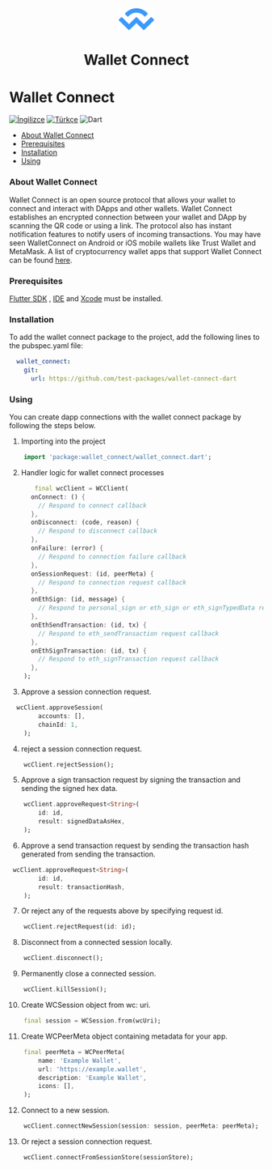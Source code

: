 <div align="center">
<img src="https://github.com/Orange-Wallet/orangewallet-utils/raw/master/assets/images/walletconnect.png" alt="Wallet Connect Logo" width="70"/>
<h1>Wallet Connect</h1>
</div>


# Wallet Connect

[![İngilizce](https://img.shields.io/badge/Dil-Ingilizce-blue?style=for-the-badge)](README.md)    [![Türkçe](https://img.shields.io/badge/Dil-Turkce-red?style=for-the-badge)](README-TR.md)  ![Dart](https://img.shields.io/badge/dart-%230175C2.svg?style=for-the-badge&logo=dart&logoColor=white)

* [About Wallet Connect](#about-wallet-connect)
* [Prerequisites](#prerequisites)
* [Installation](#installation)
* [Using](#using)
### About Wallet Connect
Wallet Connect is an open source protocol that allows your wallet to connect and interact with DApps and other wallets. Wallet Connect establishes an encrypted connection between your wallet and DApp by scanning the QR code or using a link. The protocol also has instant notification features to notify users of incoming transactions. You may have seen WalletConnect on Android or iOS mobile wallets like Trust Wallet and MetaMask. A list of cryptocurrency wallet apps that support Wallet Connect can be found [here](https://explorer.walletconnect.com/).

### Prerequisites
[Flutter SDK](https://docs.flutter.dev/get-started/install) , [IDE](https://blog.logrocket.com/best-ides-flutter-2022/) and [Xcode](https://developer.apple.com/xcode/) must be installed.

### Installation
To add the wallet connect package to the project, add the following lines to the pubspec.yaml file:
``` YAML
  wallet_connect:
    git:
      url: https://github.com/test-packages/wallet-connect-dart
```
### Using
You can create dapp connections with the wallet connect package by following the steps below.

1. Importing into the project

```dart
    import 'package:wallet_connect/wallet_connect.dart';
```

2. Handler logic for wallet connect processes
```dart
       final wcClient = WCClient(
      onConnect: () {
        // Respond to connect callback
      },
      onDisconnect: (code, reason) {
        // Respond to disconnect callback
      },
      onFailure: (error) {
        // Respond to connection failure callback
      },
      onSessionRequest: (id, peerMeta) {
        // Respond to connection request callback
      },
      onEthSign: (id, message) {
        // Respond to personal_sign or eth_sign or eth_signTypedData request callback
      },
      onEthSendTransaction: (id, tx) {
        // Respond to eth_sendTransaction request callback
      },
      onEthSignTransaction: (id, tx) {
        // Respond to eth_signTransaction request callback
      },
    );
```
3. Approve a session connection request.
``` dart
  wcClient.approveSession(
        accounts: [], 
        chainId: 1,
    );
```
4. reject a session connection request.
``` dart
    wcClient.rejectSession();
```
5. Approve a sign transaction request by signing the transaction and sending the signed hex data.

``` dart
    wcClient.approveRequest<String>(
        id: id,
        result: signedDataAsHex,
    );
```
6. Approve a send transaction request by sending the transaction hash generated from sending the transaction.
``` dart
 wcClient.approveRequest<String>(
        id: id,
        result: transactionHash,
    );
```
7. Or reject any of the requests above by specifying request id.
``` dart
    wcClient.rejectRequest(id: id);
```
8. Disconnect from a connected session locally.

```dart
    wcClient.disconnect();
```

9. Permanently close a connected session.

```dart
    wcClient.killSession();
```

10.  Create WCSession object from wc: uri.

```dart
    final session = WCSession.from(wcUri);
```

11.  Create WCPeerMeta object containing metadata for your app.

```dart
    final peerMeta = WCPeerMeta(
        name: 'Example Wallet',
        url: 'https://example.wallet',
        description: 'Example Wallet',
        icons: [],
    );
```

12.  Connect to a new session.

```dart
    wcClient.connectNewSession(session: session, peerMeta: peerMeta);
```

13.  Or reject a session connection request.

```dart
    wcClient.connectFromSessionStore(sessionStore);
```


